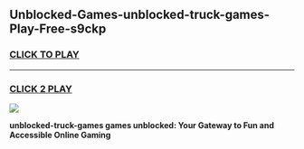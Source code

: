 
## Unblocked-Games-unblocked-truck-games-Play-Free-s9ckp
<h3>
<a href="https://premium76.site?title=unblocked-truck-games&ref=18A">CLICK TO PLAY</a></h3>
<hr>

<h3>
<a href="https://premium76.site?title=unblocked-truck-games&ref=18A">CLICK 2 PLAY</a>
  
</h3>

<a href="https://premium76.site?title=unblocked-truck-games&ref=18A"><img src="https://clearcache.store/games.png"></a>


**unblocked-truck-games games unblocked: Your Gateway to Fun and Accessible Online Gaming**
